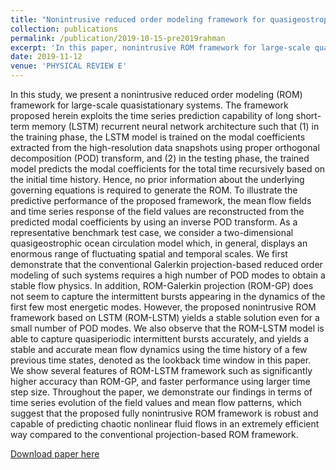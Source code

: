 ```yaml
---
title: "Nonintrusive reduced order modeling framework for quasigeostrophic turbulence"
collection: publications
permalink: /publication/2019-10-15-pre2019rahman
excerpt: 'In this paper, nonintrusive ROM framework for large-scale quasigeostrophic flow is proposed.'
date: 2019-11-12
venue: 'PHYSICAL REVIEW E'
---
```

In this study, we present a nonintrusive reduced order modeling (ROM) framework for large-scale quasistationary systems. The framework proposed herein exploits the time series prediction capability of long short-term memory (LSTM) recurrent neural network architecture such that (1) in the training phase, the LSTM model is trained on the modal coefficients extracted from the high-resolution data snapshots using proper orthogonal decomposition (POD) transform, and (2) in the testing phase, the trained model predicts the modal coefficients for the total time recursively based on the initial time history. Hence, no prior information about the underlying governing equations is required to generate the ROM. To illustrate the predictive performance of the proposed framework, the mean flow fields and time series response of the field values are reconstructed from the predicted modal coefficients by using an inverse POD transform. As a representative benchmark test case, we consider a two-dimensional quasigeostrophic ocean circulation model which, in general, displays an enormous range of fluctuating spatial and temporal scales. We first demonstrate that the conventional Galerkin projection-based reduced order modeling of such systems requires a high number of POD modes to obtain a stable flow physics. In addition, ROM-Galerkin projection (ROM-GP) does not seem to capture the intermittent bursts appearing in the dynamics of the first few most energetic modes. However, the proposed nonintrusive ROM framework based on LSTM (ROM-LSTM) yields a stable solution even for a small number of POD modes. We also observe that the ROM-LSTM model is able to capture quasiperiodic intermittent bursts accurately, and yields a stable and accurate mean flow dynamics using the time history of a few previous time states, denoted as the lookback time window in this paper. We show several features of ROM-LSTM framework such as significantly higher accuracy than ROM-GP, and faster performance using larger time step size. Throughout the paper, we demonstrate our findings in terms of time series evolution of the field values and mean flow patterns, which suggest that the proposed fully nonintrusive ROM framework is robust and capable of predicting chaotic nonlinear fluid flows in an extremely efficient way compared to the conventional projection-based ROM framework.


[Download paper here](https://github.com/surajp92/surajp92.github.io/blob/master/files/pre2019rahman.pdf)

